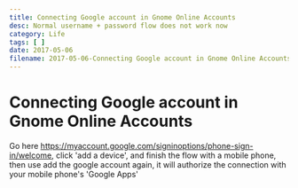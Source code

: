 ```yaml
---
title: Connecting Google account in Gnome Online Accounts
desc: Normal username + password flow does not work now
category: Life
tags: [ ]
date: 2017-05-06
filename: 2017-05-06-Connecting Google account in Gnome Online Accounts
---
```


# Connecting Google account in Gnome Online Accounts

Go here https://myaccount.google.com/signinoptions/phone-sign-in/welcome, click 'add a device', and finish the flow with a mobile phone, then use add the google account again, it will authorize the connection with your mobile phone's 'Google Apps'